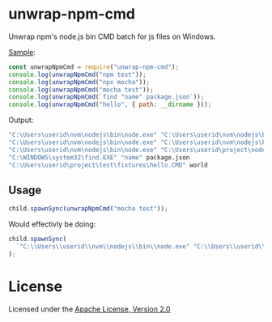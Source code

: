 # unwrap-npm-cmd

Unwrap npm's node.js bin CMD batch for js files on Windows.

[Sample](./test/fixtures/sample.js):

```js
const unwrapNpmCmd = require("unwrap-npm-cmd");
console.log(unwrapNpmCmd("npm test"));
console.log(unwrapNpmCmd("npx mocha"));
console.log(unwrapNpmCmd("mocha test"));
console.log(unwrapNpmCmd(`find "name" package.json`));
console.log(unwrapNpmCmd("hello", { path: __dirname }));
```

Output:

```cmd
"C:\Users\userid\nvm\nodejs\bin\node.exe" "C:\Users\userid\nvm\nodejs\bin\node_modules\npm\bin\npm-cli.js" test
"C:\Users\userid\nvm\nodejs\bin\node.exe" "C:\Users\userid\nvm\nodejs\bin\node_modules\npm\bin\npx-cli.js" mocha
"C:\Users\userid\nvm\nodejs\bin\node.exe" "C:\Users\userid\project\node_modules\mocha\bin\_mocha test"
"C:\WINDOWS\system32\find.EXE" "name" package.json
"C:\Users\userid\project\test\fixtures\hello.CMD" world
```

## Usage

```js
child.spawnSync(unwrapNpmCmd("mocha test"));
```

Would effectivly be doing:

```js
child.spawnSync(
  `"C:\\Users\\userid\\nvm\\nodejs\\bin\\node.exe" "C:\\Users\\userid\\project\\node_modules\\mocha\\bin\\_mocha test"`
);
```

# License

Licensed under the [Apache License, Version 2.0](https://www.apache.org/licenses/LICENSE-2.0)
